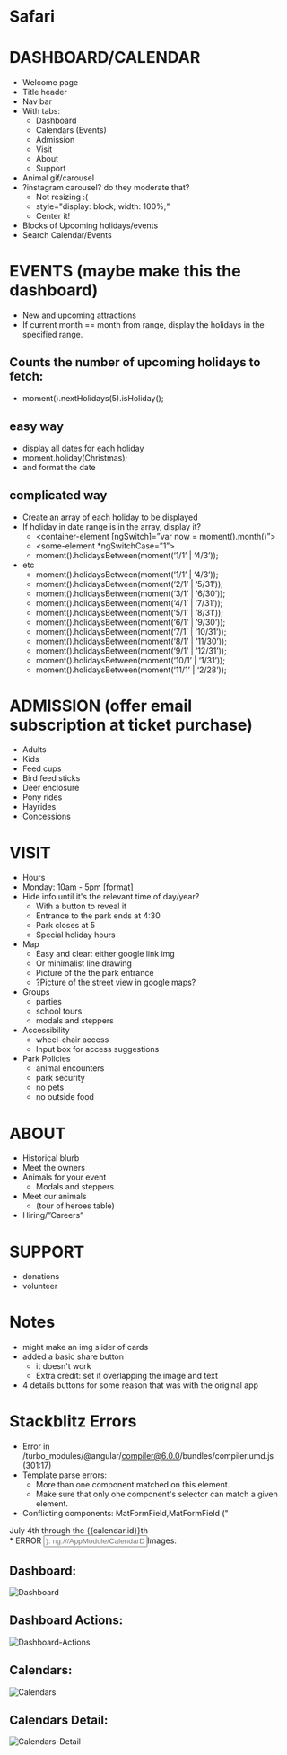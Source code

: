 # Safari
# DASHBOARD/CALENDAR
* Welcome page
* Title header
* Nav bar
* With tabs:
    * Dashboard
    * Calendars (Events)
    * Admission
    * Visit
    * About
    * Support
* Animal gif/carousel
* ?instagram carousel? do they moderate that?
    * Not resizing :(
    * style="display: block; width: 100%;"
    * Center it!
* Blocks of Upcoming holidays/events
* Search Calendar/Events
# EVENTS (maybe make this the dashboard)
* New and upcoming attractions
* If current month == month from range, display the holidays in the specified range.
## Counts the number of upcoming holidays to fetch:
* moment().nextHolidays(5).isHoliday();
## easy way
* display all dates for each holiday
* moment.holiday(Christmas);
* and format the date
## complicated way
* Create an array of each holiday to be displayed
* If holiday in date range is in the array, display it?
    * <container-element [ngSwitch]=”var now = moment().month()”>
    * <some-element *ngSwitchCase=”1”>  
    * moment().holidaysBetween(moment(‘1/1’ | ‘4/3’));
* etc
    * moment().holidaysBetween(moment(‘1/1’ | ‘4/3’));
    * moment().holidaysBetween(moment(‘2/1’ | ‘5/31’));
    * moment().holidaysBetween(moment(‘3/1’ | ‘6/30’));
    * moment().holidaysBetween(moment(‘4/1’ | ‘7/31’));
    * moment().holidaysBetween(moment(‘5/1’ | ‘8/31’));
    * moment().holidaysBetween(moment(‘6/1’ | ‘9/30’));
    * moment().holidaysBetween(moment(‘7/1’ | ‘10/31’));
    * moment().holidaysBetween(moment(‘8/1’ | ‘11/30’));
    * moment().holidaysBetween(moment(‘9/1’ | ‘12/31’));
    * moment().holidaysBetween(moment(‘10/1’ | ‘1/31’));
    * moment().holidaysBetween(moment(‘11/1’ | ‘2/28’));
# ADMISSION (offer email subscription at ticket purchase)
* Adults
* Kids
* Feed cups
* Bird feed sticks
* Deer enclosure
* Pony rides
* Hayrides
* Concessions
# VISIT
* Hours
* Monday: 10am - 5pm [format]
* Hide info until it's the relevant time of day/year? 
    * With a button to reveal it
    * Entrance to the park ends at 4:30
    * Park closes at 5
    * Special holiday hours
* Map
    * Easy and clear: either google link img
    * Or minimalist line drawing
    * Picture of the the park entrance
    * ?Picture of the street view in google maps?
* Groups
    * parties
    * school tours
    * modals and steppers
* Accessibility
    * wheel-chair access
    * Input box for access suggestions
* Park Policies
    * animal encounters
    * park security
    * no pets
    * no outside food
# ABOUT
* Historical blurb
* Meet the owners
* Animals for your event
    * Modals and steppers
* Meet our animals 
    * (tour of heroes table)
* Hiring/”Careers”
# SUPPORT
* donations
* volunteer
# Notes
* might make an img slider of cards
* added a basic share button
    * it doesn't work
    * Extra credit: set it overlapping the image and text
* 4 details buttons for some reason that was with the original app
# Stackblitz Errors
* Error in /turbo_modules/@angular/compiler@6.0.0/bundles/compiler.umd.js (301:17)
* Template parse errors:
    * More than one component matched on this element.
    * Make sure that only one component's selector can match a given element.
* Conflicting components: MatFormField,MatFormField ("
<div>
<label>July 4th through the&nbsp;</label>{{calendar.id}}th</div>
* ERROR
<mat-form-field class="example-full-width">
<input matInput [matDatepicker]="picker" placeholder="): ng:///AppModule/CalendarDetailComponent.html@5:2

# Images:
## Dashboard:
![Dashboard](https://github.com/JessicaNations/angular-safari/blob/master/src/assets/screenShots/dashboard.png)
## Dashboard Actions:
![Dashboard-Actions](https://github.com/JessicaNations/angular-safari/blob/master/src/assets/screenShots/dashboard-actions.png)
## Calendars:
![Calendars](https://github.com/JessicaNations/angular-safari/blob/master/src/assets/screenShots/calendars.png)
## Calendars Detail:
![Calendars-Detail](https://github.com/JessicaNations/angular-safari/blob/master/src/assets/screenShots/calendars-detail.png)
